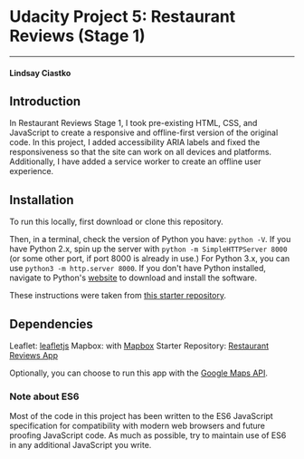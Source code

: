 # Udacity Project 5: Restaurant Reviews (Stage 1)
---
#### Lindsay Ciastko

## Introduction

In Restaurant Reviews Stage 1, I took pre-existing HTML, CSS, and JavaScript to create a responsive and offline-first version of the original code. In this project, I added accessibility ARIA labels and fixed the responsiveness so that the site can work on all devices and platforms. Additionally, I have added a service worker to create an offline user experience.

## Installation

To run this locally, first download or clone this repository.

Then, in a terminal, check the version of Python you have: `python -V`. If you have Python 2.x, spin up the server with `python -m SimpleHTTPServer 8000` (or some other port, if port 8000 is already in use.) For Python 3.x, you can use `python3 -m http.server 8000`. If you don't have Python installed, navigate to Python's [website](https://www.python.org/) to download and install the software.

These instructions were taken from [this starter repository](https://github.com/udacity/mws-restaurant-stage-1).

## Dependencies
Leaflet: [leafletjs](https://leafletjs.com/)
Mapbox: with [Mapbox](https://www.mapbox.com/)
Starter Repository: [Restaurant Reviews App](https://github.com/udacity/mws-restaurant-stage-1)

Optionally, you can choose to run this app with the [Google Maps API](https://developers.google.com/maps/documentation/).

### Note about ES6
Most of the code in this project has been written to the ES6 JavaScript specification for compatibility with modern web browsers and future proofing JavaScript code. As much as possible, try to maintain use of ES6 in any additional JavaScript you write.

